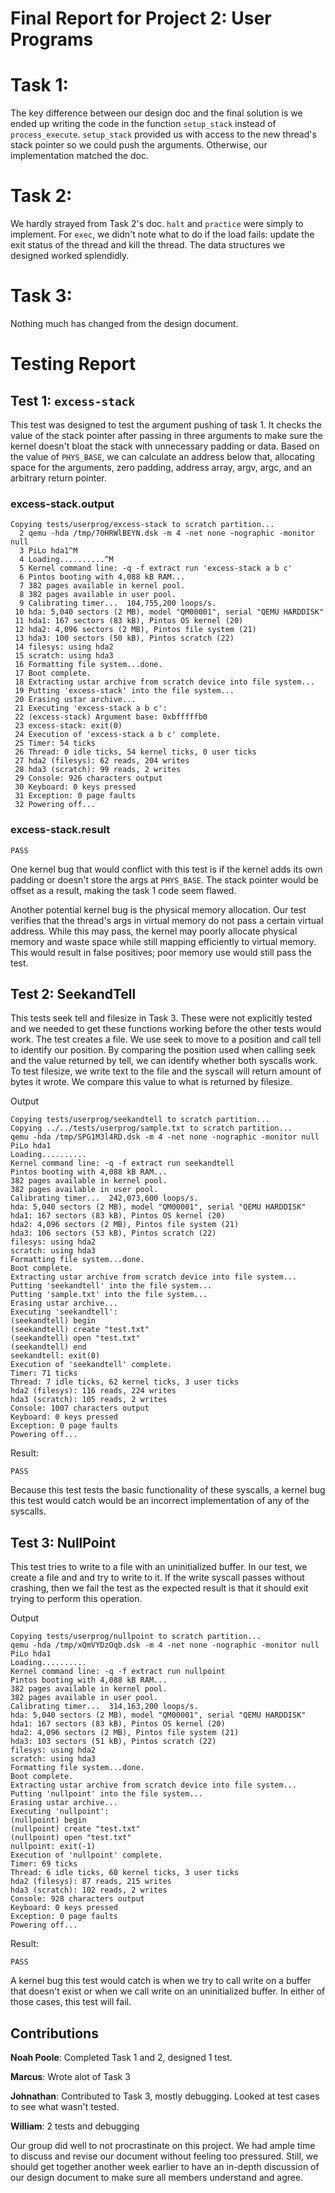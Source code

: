 Final Report for Project 2: User Programs
===================================

# Task 1:
The key difference between our design doc and the final solution is we ended up writing the code in the function `setup_stack` instead of `process_execute`.  `setup_stack` provided us with access to the new thread's stack pointer so we could push the arguments.  Otherwise, our implementation matched the doc.

# Task 2:
We hardly strayed from Task 2's doc.  `halt` and `practice` were simply to implement.  For `exec`, we didn't note what to do if the load fails: update the exit status of the thread and kill the thread.  The data structures we designed worked splendidly.

# Task 3:
Nothing much has changed from the design document.


# Testing Report

## Test 1: `excess-stack`
This test was designed to test the argument pushing of task 1.  It checks the value of the stack pointer after passing in three arguments to make sure the kernel doesn't bloat the stack with unnecessary padding or data.  Based on the value of `PHYS_BASE`, we can calculate an address below that, allocating space for the arguments, zero padding, address array, argv, argc, and an arbitrary return pointer.

### excess-stack.output
~~~
Copying tests/userprog/excess-stack to scratch partition...
  2 qemu -hda /tmp/70HRWlBEYN.dsk -m 4 -net none -nographic -monitor null
  3 PiLo hda1^M
  4 Loading..........^M
  5 Kernel command line: -q -f extract run 'excess-stack a b c'
  6 Pintos booting with 4,088 kB RAM...
  7 382 pages available in kernel pool.
  8 382 pages available in user pool.
  9 Calibrating timer...  104,755,200 loops/s.
 10 hda: 5,040 sectors (2 MB), model "QM00001", serial "QEMU HARDDISK"
 11 hda1: 167 sectors (83 kB), Pintos OS kernel (20)
 12 hda2: 4,096 sectors (2 MB), Pintos file system (21)
 13 hda3: 100 sectors (50 kB), Pintos scratch (22)
 14 filesys: using hda2
 15 scratch: using hda3
 16 Formatting file system...done.
 17 Boot complete.
 18 Extracting ustar archive from scratch device into file system...
 19 Putting 'excess-stack' into the file system...
 20 Erasing ustar archive...
 21 Executing 'excess-stack a b c':
 22 (excess-stack) Argument base: 0xbfffffb0
 23 excess-stack: exit(0)
 24 Execution of 'excess-stack a b c' complete.
 25 Timer: 54 ticks
 26 Thread: 0 idle ticks, 54 kernel ticks, 0 user ticks
 27 hda2 (filesys): 62 reads, 204 writes
 28 hda3 (scratch): 99 reads, 2 writes
 29 Console: 926 characters output
 30 Keyboard: 0 keys pressed
 31 Exception: 0 page faults
 32 Powering off...
~~~

### excess-stack.result
~~~
PASS
~~~

One kernel bug that would conflict with this test is if the kernel adds its own padding or doesn't store the args at `PHYS_BASE`.  The stack pointer would be offset as a result, making the task 1 code seem flawed.

Another potential kernel bug is the physical memory allocation.  Our test verifies that the thread's args in virtual memory do not pass a certain virtual address.  While this may pass, the kernel may poorly allocate physical memory and waste space while still mapping efficiently to virtual memory.  This would result in false positives; poor memory use would still pass the test.

## Test 2: SeekandTell
This tests seek tell and filesize in Task 3. These were not explicitly tested and we needed to get these functions working before the other tests would work. The test creates a file. We use seek to move to a position and call tell to identify our position. By comparing the position used when calling seek and the value returned by tell, we can identify whether both syscalls work. To test filesize, we write text to the file and the syscall will return amount of bytes it wrote. We compare this value to what is returned by filesize. 

Output
~~~
Copying tests/userprog/seekandtell to scratch partition...
Copying ../../tests/userprog/sample.txt to scratch partition...
qemu -hda /tmp/SPG1M3l4RD.dsk -m 4 -net none -nographic -monitor null
PiLo hda1
Loading..........
Kernel command line: -q -f extract run seekandtell
Pintos booting with 4,088 kB RAM...
382 pages available in kernel pool.
382 pages available in user pool.
Calibrating timer...  242,073,600 loops/s.
hda: 5,040 sectors (2 MB), model "QM00001", serial "QEMU HARDDISK"
hda1: 167 sectors (83 kB), Pintos OS kernel (20)
hda2: 4,096 sectors (2 MB), Pintos file system (21)
hda3: 106 sectors (53 kB), Pintos scratch (22)
filesys: using hda2
scratch: using hda3
Formatting file system...done.
Boot complete.
Extracting ustar archive from scratch device into file system...
Putting 'seekandtell' into the file system...
Putting 'sample.txt' into the file system...
Erasing ustar archive...
Executing 'seekandtell':
(seekandtell) begin
(seekandtell) create "test.txt"
(seekandtell) open "test.txt"
(seekandtell) end
seekandtell: exit(0)
Execution of 'seekandtell' complete.
Timer: 71 ticks
Thread: 7 idle ticks, 62 kernel ticks, 3 user ticks
hda2 (filesys): 116 reads, 224 writes
hda3 (scratch): 105 reads, 2 writes
Console: 1007 characters output
Keyboard: 0 keys pressed
Exception: 0 page faults
Powering off...
~~~

Result: 
~~~
PASS
~~~

Because this test tests the basic functionality of these syscalls, a kernel bug this test would catch would be an incorrect implementation of any of the syscalls. 

## Test 3: NullPoint
This test tries to write to a file with an uninitialized buffer. In our test, we create a file and and try to write to it. If the write syscall passes without crashing, then we fail the test as the expected result is that it should exit trying to perform this operation. 

Output
~~~
Copying tests/userprog/nullpoint to scratch partition...
qemu -hda /tmp/xQmVYDzOqb.dsk -m 4 -net none -nographic -monitor null
PiLo hda1
Loading..........
Kernel command line: -q -f extract run nullpoint
Pintos booting with 4,088 kB RAM...
382 pages available in kernel pool.
382 pages available in user pool.
Calibrating timer...  314,163,200 loops/s.
hda: 5,040 sectors (2 MB), model "QM00001", serial "QEMU HARDDISK"
hda1: 167 sectors (83 kB), Pintos OS kernel (20)
hda2: 4,096 sectors (2 MB), Pintos file system (21)
hda3: 103 sectors (51 kB), Pintos scratch (22)
filesys: using hda2
scratch: using hda3
Formatting file system...done.
Boot complete.
Extracting ustar archive from scratch device into file system...
Putting 'nullpoint' into the file system...
Erasing ustar archive...
Executing 'nullpoint':
(nullpoint) begin
(nullpoint) create "test.txt"
(nullpoint) open "test.txt"
nullpoint: exit(-1)
Execution of 'nullpoint' complete.
Timer: 69 ticks
Thread: 6 idle ticks, 60 kernel ticks, 3 user ticks
hda2 (filesys): 87 reads, 215 writes
hda3 (scratch): 102 reads, 2 writes
Console: 928 characters output
Keyboard: 0 keys pressed
Exception: 0 page faults
Powering off...
~~~

Result:
~~~
PASS
~~~

A kernel bug this test would catch is when we try to call write on a buffer that doesn't exist or when we call write on an uninitialized buffer. In either of those cases, this test will fail. 

## Contributions
**Noah Poole**: Completed Task 1 and 2, designed 1 test.

**Marcus**: Wrote alot of Task 3

**Johnathan**: Contributed to Task 3, mostly debugging. Looked at test cases to see what wasn't tested.

**William**: 2 tests and debugging

Our group did well to not procrastinate on this project.  We had ample time to discuss and revise our document without feeling too pressured.  Still, we should get together another week earlier to have an in-depth discussion of our design document to make sure all members understand and agree.
